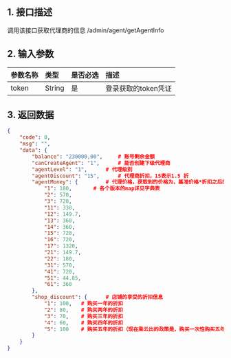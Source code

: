 ## 1. 接口描述

调用该接口获取代理商的信息 /admin/agent/getAgentInfo

## 2. 输入参数

| 参数名称 | 类型 | 是否必选 | 描述 |
| :--- | :--- | :--- | :--- |
| token | String | 是 | 登录获取的token凭证 |

## 3. 返回数据

```json
{
	"code": 0,
	"msg": "",
	"data": {
		"balance": "230000,00",		# 账号剩余金额
		"canCreateAgent": "1",		# 能否创建下级代理商
		"agentLevel": "1",		# 代理级别
		"agentDiscount": "15",		# 代理商折扣，15表示1.5 折
		"agentMoney": {			# 代理价格，获取到的价格为，基准价格*折扣之后的价格
			"1": 180,		# 各个版本的map详见字典表
			"2": 570,
			"3": 720,
			"11": 330,
			"12": 149.7,
			"13": 360,
			"14": 360,
			"15": 720,
			"16": 720,
			"17": 1320,
			"21": 149.7,
			"22": 180,
			"31": 570,
			"41": 720,
			"51": 44.85,
			"61": 360
		},
		"shop_discount": {		# 店铺的享受的折扣信息   
			"1": 100,	# 购买一年的折扣
			"2": 80,	# 购买两年的折扣
			"3": 70,	# 购买三年的折扣
			"4": 60,	# 购买四年的折扣	
			"5": 100	# 购买五年的折扣（现在乘云出的政策是，购买一次性购买五年，永久免费）
		}
	}
}
```



